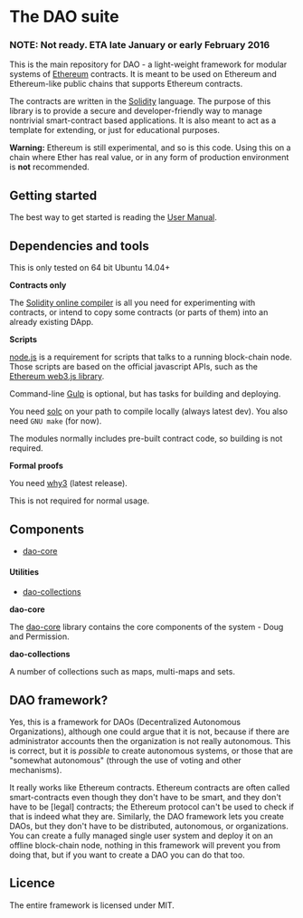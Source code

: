 # The DAO suite

### NOTE: Not ready. ETA late January or early February 2016

This is the main repository for DAO - a light-weight framework for modular systems of [Ethereum](https://ethereum.org/) contracts. It is meant to be used on Ethereum and Ethereum-like public chains that supports Ethereum contracts.

The contracts are written in the [Solidity](http://solidity.readthedocs.org/en/latest/index.html) language. The purpose of this library is to provide a secure and developer-friendly way to manage nontrivial smart-contract based applications. It is also meant to act as a template for extending, or just for educational purposes.

**Warning:** Ethereum is still experimental, and so is this code. Using this on a chain where Ether has real value, or in any form of production environment is **not** recommended.

## Getting started

The best way to get started is reading the [User Manual](./docs/Manual.md).

## Dependencies and tools

This is only tested on 64 bit Ubuntu 14.04+

**Contracts only**

The [Solidity online compiler](https://chriseth.github.io/browser-solidity/) is all you need for experimenting with contracts, or intend to copy some contracts (or parts of them) into an already existing DApp.

**Scripts**

[node.js](https://nodejs.org/en/) is a requirement for scripts that talks to a running block-chain node. Those scripts are based on the official javascript APIs, such as the [Ethereum web3.js library](https://github.com/ethereum/web3.js). 

Command-line [Gulp](http://gulpjs.com/) is optional, but has tasks for building and deploying.

You need [solc](https://github.com/ethereum/solidity) on your path to compile locally (always latest dev). You also need `GNU make` (for now). 

The modules normally includes pre-built contract code, so building is not required.

**Formal proofs**

You need [why3](http://why3.lri.fr/) (latest release).

This is not required for normal usage.

## Components

- [dao-core](https://github.com/smartcontractproduction/dao-core)

#### Utilities

- [dao-collections](https://github.com/smartcontractproduction/dao-collections)

**dao-core**

The [dao-core](https://github.com/smartcontractproduction/dao-core) library contains the core components of the system - Doug and Permission.

**dao-collections**

A number of collections such as maps, multi-maps and sets.

## DAO framework?

Yes, this is a framework for DAOs (Decentralized Autonomous Organizations), although one could argue that it is not, because if there are administrator accounts then the organization is not really autonomous. This is correct, but it is *possible* to create autonomous systems, or those that are "somewhat autonomous" (through the use of voting and other mechanisms).

It really works like Ethereum contracts. Ethereum contracts are often called smart-contracts even though they don't have to be smart, and they don't have to be [legal] contracts; the Ethereum protocol can't be used to check if that is indeed what they are. Similarly, the DAO framework lets you create DAOs, but they don't have to be distributed, autonomous, or organizations. You can create a fully managed single user system and deploy it on an offline block-chain node, nothing in this framework will prevent you from doing that, but if you want to create a DAO you can do that too.

## Licence

The entire framework is licensed under MIT.